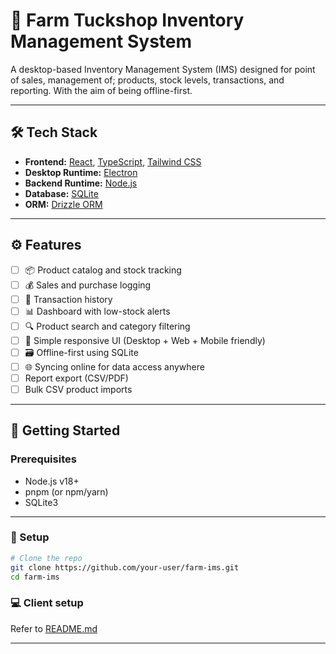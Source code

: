 # 🧺 Farm Tuckshop Inventory Management System

A desktop-based Inventory Management System (IMS) designed for point of sales, management of; products, stock levels, transactions, and reporting. 
With the aim of being offline-first.

---

## 🛠️ Tech Stack

- **Frontend:** [React](https://reactjs.org/), [TypeScript](https://www.typescriptlang.org/), [Tailwind CSS](https://tailwindcss.com/)
- **Desktop Runtime:** [Electron](https://www.electronjs.org/)
- **Backend Runtime:** [Node.js](https://nodejs.org/)
- **Database:** [SQLite](https://www.sqlite.org/index.html)
- **ORM:** [Drizzle ORM](https://orm.drizzle.team/)

---

## ⚙️ Features

- [ ] 📦 Product catalog and stock tracking
- [ ] 💰 Sales and purchase logging
- [ ] 🧾 Transaction history
- [ ] 📊 Dashboard with low-stock alerts
- [ ] 🔍 Product search and category filtering
- [ ] 🧑 Simple responsive UI (Desktop + Web + Mobile friendly)
- [ ] 🗃️ Offline-first using SQLite
- [ ] 🌐 Syncing online for data access anywhere
- [ ] Report export (CSV/PDF)
- [ ] Bulk CSV product imports

---
<!-- 
## 📁 Project Structure

```
.
├── electron/             # Electron main process (window, preload, DB access)
├── src/                  # React frontend (renderer process)
|   |── database          # Drizzle DB setup, ORM Schemas, DTOs, and migration files
│   ├── ui/               # Reusable UI components & Views (Dashboard, Inventory, Sales, etc.)
│   ├── lib/              # APIs and utilities
├── drizzle/              # ORM schema and migration files
├── public/               # Static assets
├── package.json          # Root config for both frontend/backend
├── tailwind.config.ts    # Tailwind configuration
└── tsconfig.json         # TypeScript compiler config
```

--- -->

## 🚀 Getting Started

### Prerequisites

- Node.js v18+
- pnpm (or npm/yarn)
- SQLite3

---

### 🔧 Setup

```bash
# Clone the repo
git clone https://github.com/your-user/farm-ims.git
cd farm-ims
```
### 💻 Client setup
Refer to [README.md](./client/README.md)

---

<!-- ### 🏗️ Build

```bash
# Build frontend + Electron
pnpm build
```

Output is in the `dist/` directory.

To create installable packages:

```bash
pnpm electron:pack
```

Or for cross-platform builds (if set up):

```bash
pnpm electron:make
```
--- -->

